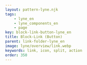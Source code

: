 ```yaml
---
layout: pattern-lyne.njk
tags: 
    - lyne_en
    - lyne_components_en
    - page
key: block-link-button-lyne_en
title: Block-Link (Button)
parent: link-folder-lyne_en
image: lyne/overview/link.webp
keywords: link, icon, split, action
order: 350
---
```

